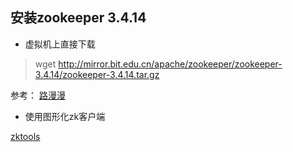 ## 安装zookeeper 3.4.14

* 虚拟机上直接下载  
>wget http://mirror.bit.edu.cn/apache/zookeeper/zookeeper-3.4.14/zookeeper-3.4.14.tar.gz

参考：
[路漫漫](https://www.cnblogs.com/gulang-jx/p/7423564.html)

* 使用图形化zk客户端

[zktools](https://blog.csdn.net/rongbaojian/article/details/82078368)





